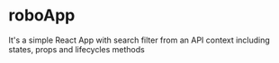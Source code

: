 # roboApp
It's a simple React App with search filter from an API context including states, props and lifecycles methods
